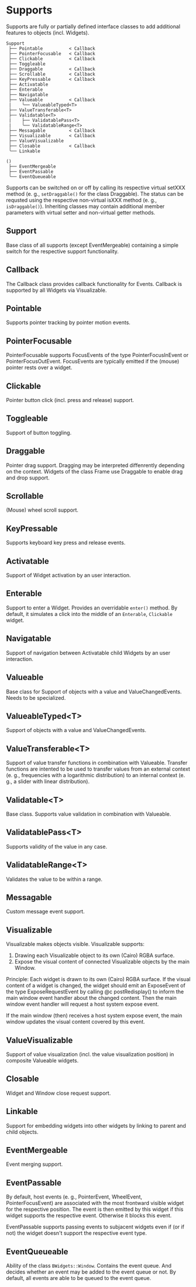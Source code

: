 # Supports

Supports are fully or partially defined interface classes to add additional
features to objects (incl. Widgets).

```
Support
 ├── Pointable          < Callback
 ├── PointerFocusable   < Callback
 ├── Clickable          < Callback
 ├── Toggleable
 ├── Draggable          < Callback
 ├── Scrollable         < Callback
 ├── KeyPressable       < Callback
 ├── Activatable
 ├── Enterable
 ├── Navigatable
 ├── Valueable          < Callback
 |    ╰── ValueableTyped<T>
 ├── ValueTransferable<T>
 ├── Validatable<T>
 |    ├── ValidatablePass<T>
 |    ╰── ValidatableRange<T>
 ├── Messagable         < Callback
 ├── Visualizable       < Callback
 ├── ValueVisualizable
 ├── Closable           < Callback
 ╰── Linkable
 
()
 ├── EventMergeable
 ├── EventPassable
 ╰── EventQueueable
```

Supports can be switched on or off by calling its respective virtual setXXX 
method (e. g., `setDraggable()` for the class Draggable). The status can be
requsted using the respective non-virtual isXXX method (e. g., 
`isDraggable()`). Inheriting classes may contain additional member parameters
with virtual setter and non-virtual getter methods. 

## Support

Base class of all supports (except EventMergeable) containing a simple switch 
for the respective support functionality.


## Callback

The Callback class provides callback functionality for Events. Callback is 
supported by all Widgets via Visualizable.


## Pointable

Supports pointer tracking by pointer motion events.


## PointerFocusable

PointerFocusable supports FocusEvents of the type PointerFocusInEvent or 
PointerFocusOutEvent. FocusEvents are typically emitted if the (mouse) 
pointer rests over a widget.


## Clickable

Pointer button click (incl. press and release) support.


## Toggleable

Support of button toggling.


## Draggable

Pointer drag support. Dragging may be interpreted diffenrently depending on the
context. Widgets of the class Frame use Draggable to enable drag and drop
support.


## Scrollable

(Mouse) wheel scroll support.


## KeyPressable

Supports keyboard key press and release events.


## Activatable

Support of Widget activation by an user interaction.


## Enterable

Support to enter a Widget. Provides an overridable `enter()` method. By 
default, it simulates a click into the middle of an `Enterable`, 
`Clickable` widget.


## Navigatable

Support of navigation between Activatable child Widgets by an user interaction.


## Valueable

Base class for Support of objects with a value and ValueChangedEvents. Needs to
be specialized.


## ValueableTyped\<T\>
Support of objects with a value and ValueChangedEvents.


## ValueTransferable\<T\>
Support of value transfer functions in combination with Valueable. Transfer 
functions are intented to be used to transfer values from an external context 
(e. g., frequencies with a logarithmic distribution) to an internal context 
(e. g., a slider with linear distribution).


## Validatable\<T\>

Base class. Supports value validation in combination with Valueable.


## ValidatablePass\<T\>

Supports validity of the value in any case.


## ValidatableRange\<T\>

Validates the value to be within a range.


## Messagable

Custom message event support.


## Visualizable

Visualizable makes objects visible. Visualizable supports:
1. Drawing each Visualizable object to its own (Cairo) RGBA surface.
2. Expose the visual content of connected Visualizable objects by the main
   Window.

Principle: Each widget is drawn to its own (Cairo) RGBA surface. If the visual
content of a widget is changed, the widget should emit an ExposeEvent of the
type ExposeRequestEvent by calling @c postRedisplay() to inform the main
window event handler about the changed content. Then the main window event
handler will request a host system expose event.

If the main window (then) receives a host system expose event, the main window
updates the visual content covered by this event.


## ValueVisualizable

Support of value visualization (incl. the value visualization position) in 
composite Valueable widgets.


## Closable

Widget and Window close request support.


## Linkable

Support for embedding widgets into other widgets by linking to parent and child
objects.


## EventMergeable

Event merging support.


## EventPassable

By default, host events (e. g., PointerEvent, WheelEvent, PointerFocusEvent) 
are associated with the most frontward visible widget for the respective
position. The event is then emitted by this widget if this widget supports
the respective event. Otherwise it blocks this event.

EventPassable supports passing events to subjacent widgets even if (or
if not) the widget doesn't support the respective event type.


## EventQueueable

Ability of the class `BWidgets::Window`. Contains the event queue. And decides 
whether an event may be added to the event queue or not. By default, all events 
are able to be queued to the event queue.